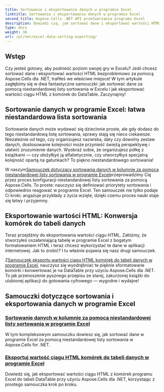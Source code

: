 ```yaml
---
title: Sortowanie i eksportowanie danych w programie Excel
linktitle: Sortowanie i eksportowanie danych w programie Excel
second_title: Aspose.Cells .NET API przetwarzania programu Excel
description: Dowiedz się, jak sortować dane i eksportować wartości HTML w programie Excel za pomocą Aspose.Cells dla platformy .NET, korzystając z tych łatwych w użyciu samouczków.
type: docs
weight: 38
url: /pl/net/excel-data-sorting-exporting/
---
```

## Wstęp

Czy jesteś gotowy, aby podnieść poziom swojej gry w Excelu? Jeśli chcesz sortować dane i eksportować wartości HTML bezproblemowo za pomocą Aspose.Cells dla .NET, trafiłeś we właściwe miejsce! W tym artykule zagłębimy się w dwa fantastyczne samouczki: jak sortować dane za pomocą niestandardowej listy sortowania w Excelu i jak eksportować wartości ciągu HTML z komórek do DataTable. Zaczynajmy!

## Sortowanie danych w programie Excel: łatwa niestandardowa lista sortowania

Sortowanie danych może wydawać się dziecinnie proste, ale gdy dodasz do tego niestandardową listę sortowania, sprawy stają się nieco ciekawsze. Niezależnie od tego, czy organizujesz nazwiska, daty czy dowolny zestaw danych, dostosowanie kolejności może przynieść świeżą perspektywę i ułatwić zrozumienie danych. Wyobraź sobie, że organizujesz półkę z książkami — czy ułożyłbyś ją alfabetycznie, czy utworzyłbyś specjalną kolejność opartą na gatunkach? To piękno niestandardowego sortowania! 

 W naszym[Samouczek dotyczący sortowania danych w kolumnie za pomocą niestandardowej listy sortowania w programie Excel](./sort-data-in-a-column-with-custom-sort-list-in-excel/)przeprowadzimy Cię przez proces konfiguracji niestandardowej listy sortowania za pomocą Aspose.Cells. To proste: nauczysz się definiować priorytety sortowania i odpowiednio reagować w programie Excel. Ten samouczek nie tylko podaje Ci kroki; angażuje przykłady z życia wzięte, dzięki czemu proces nauki staje się łatwy i przyjemny.

## Eksportowanie wartości HTML: Konwersja komórek do tabeli danych

Teraz przejdźmy do eksportowania wartości ciągu HTML. Załóżmy, że stworzyłeś oszałamiającą tabelę w programie Excel z bogatym formatowaniem HTML i teraz chcesz wykorzystać te dane w aplikacji internetowej. Jak to zrobić? I tu właśnie pojawia się nasz drugi samouczek. 

 Z[Samouczek eksportu wartości ciągu HTML komórek do tabeli danych w programie Excel](./export-html-string-value-of-cells-to-datatable-in-excel/), nauczysz się wyodrębniać te pięknie sformatowane komórki i konwertować je na DataTable przy użyciu Aspose.Cells dla .NET. To jak przenoszenie pysznego przepisu ze starej, zakurzonej książki do ulubionej aplikacji do gotowania cyfrowego — wygodne i wydajne!

## Samouczki dotyczące sortowania i eksportowania danych w programie Excel
### [Sortowanie danych w kolumnie za pomocą niestandardowej listy sortowania w programie Excel](./sort-data-in-a-column-with-custom-sort-list-in-excel/)
W tym kompleksowym samouczku dowiesz się, jak sortować dane w programie Excel za pomocą niestandardowej listy sortowania w Aspose.Cells for .NET.
### [Eksportuj wartość ciągu HTML komórek do tabeli danych w programie Excel](./export-html-string-value-of-cells-to-datatable-in-excel/)
Dowiedz się, jak eksportować wartości ciągu HTML z komórek programu Excel do tabeli DataTable przy użyciu Aspose.Cells dla .NET, korzystając z prostego samouczka krok po kroku.